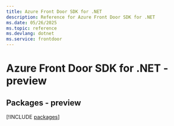 ```yaml
---
title: Azure Front Door SDK for .NET
description: Reference for Azure Front Door SDK for .NET
ms.date: 05/26/2025
ms.topic: reference
ms.devlang: dotnet
ms.service: frontdoor
---
```

# Azure Front Door SDK for .NET - preview
## Packages - preview
[!INCLUDE [packages](front-door-index.md)]